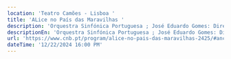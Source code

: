 ```yaml
---
location: 'Teatro Camões - Lisboa '
title: 'ALice no País das Maravilhas '
description: 'Orquestra Sinfónica Portuguesa ; José Eduardo Gomes: Direção'
descriptionEn: 'Orquestra Sinfónica Portuguesa ; José Eduardo Gomes: Direction '
url: 'https://www.cnb.pt/program/alice-no-pais-das-maravilhas-2425/#anchor=ficha'
dateTime: '12/22/2024 16:00 PM'
---
```


